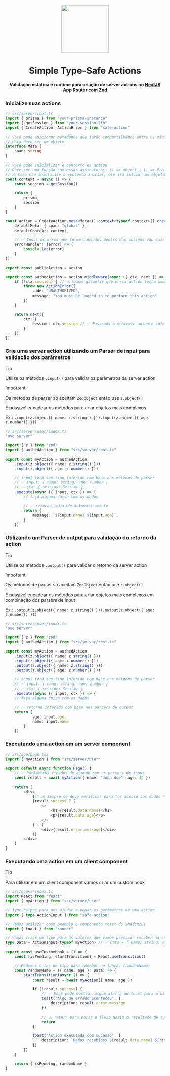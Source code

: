 <p align="center">
  <a href="https://github.com/matheuspergoli/safe-action" target="\_parent">
    <img src="https://avatars.githubusercontent.com/u/94739199?v=4" height="150">
  </a>
</p>

<h1 align="center">Simple Type-Safe Actions</h1>

<p align="center">
  <strong>
    Validação estática e runtime para criação de server actions no
    <a href="https://nextjs.org" target="\_parent">NextJS App Router</a>
    com Zod
  </strong>
</p>

### Inicialize suas actions
```ts
// src/server/root.ts
import { prisma } from "your-prisma-instance"
import { getSession } from "your-session-lib"
import { CreateAction, ActionError } from "safe-action"

// Você pode adicionar metadados que serão compartilhados entre os middlewares
// Meta deve ser um objeto
interface Meta {
	span: string
}

// Você pode inicializar o contexto da action
// Deve ser uma função com essas assinaturas: () => object | () => Promise<object>
// ⚠️ Caso não inicialize o contexto inicial, ele irá iniciar um objeto: unknown - vazio
const context = async () => {
	const session = getSession()

	return {
		prisma,
		session
	}
}

const action = CreateAction.meta<Meta>().context<typeof context>().create({
	defaultMeta: { span: "global" },
	defaultContext: context,

	// ✅ Todos os erros que forem lançados dentro das actions vão cair aqui também
	errorHandler: (error) => {
		console.log(error)
	}
})

export const publicAction = action

export const authedAction = action.middleware(async ({ ctx, next }) => {
	if (!ctx.session) { // ⚠️ Vamos garantir que nessa action tenha uma session
		throw new ActionError({
			code: "UNAUTHORIZED",
			message: "You must be logged in to perform this action"
		})
	}

	return next({
		ctx: {
			session: ctx.session // ✅ Passamos o contexto adiante inferindo a session
		}
	})
})
```

### Crie uma server action utilizando um Parser de input para validação dos parâmetros
> [!TIP]
> Utilize os métodos `.input()` para validar os parâmetros da server action

> [!IMPORTANT]
> Os métodos de parser só aceitam `ZodObject` então use `z.object()`
>
> É possível encadear os métodos para criar objetos mais complexos
>
> Ex.: `.input(z.object({ name: z.string() })).input(z.object({ age: z.number() }))`
```ts
// src/server/user/index.ts
"use server"

import { z } from "zod"
import { authedAction } from "src/server/root.ts"

export const myAction = authedAction
	.input(z.object({ name: z.string() }))
	.input(z.object({ age: z.number() }))

	// input terá seu tipo inferido com base nos métodos de parser
	// ✅ input: { name: string; age: number }
	// ✅ ctx: { session: Session }
	.execute(async ({ input, ctx }) => {
		// faça alguma coisa com os dados

		// ✅ retorno inferido automaticamente
		return {
			message: `${input.name} ${input.age}`,
		}
	})
```
### Utilizando um Parser de output para validação do retorno da action
> [!TIP]
> Utilize os métodos `.output()` para validar o retorno da server action

> [!IMPORTANT]
> Os métodos de parser só aceitam `ZodObject` então use `z.object()`
>
> É possível encadear os métodos para criar objetos mais complexos em combinação dos parsers de input
>
> Ex.: `.output(z.object({ name: z.string() })).output(z.object({ age: z.number() }))`
```ts
// src/server/user/index.ts
"use server"

import { z } from "zod"
import { authedAction } from "src/server/root.ts"

export const myAction = authedAction
	.input(z.object({ name: z.string() }))
	.input(z.object({ age: z.number() }))
	.output(z.object({ name: z.string() }))
	.output(z.object({ age: z.number() }))

	// input terá seu tipo inferido com base nos métodos de parser
	// ✅ input: { name: string; age: number }
	// ✅ ctx: { session: Session }
	.execute(async ({ input, ctx }) => {
	// faça alguma coisa com os dados

	// ✅ retorno inferido com base nos parsers de output
	return {
			age: input.age,
			name: input.name
		}
	})
```

### Executando uma action em um server component
```ts
// src/app/page.tsx
import { myAction } from "src/server/user"

export default async function Page() {
	// ✅ Parâmetros tipados de acordo com os parsers de input
	const result = await myAction({ name: "John doe", age: 30 })

	return (
		<div>
			{/* ⚠️ Sempre se deve verificar para ter acesso aos dados */}
			{result.success ? (
				<>
					<h1>{result.data.name}</h1>
					<p>{result.data.age}</p>
				</>
			) : (
				<div>{result.error.message}</div>
			)}
		</div>
	)
}
```
### Executando uma action em um client component
> [!TIP]
> Para utilizar em um client component vamos criar um custom hook
```ts
// src/hooks/index.ts
import React from "react"
import { myAction } from "src/server/user"

// type helper para nos ajudar a pegar os parâmetros de uma action
import { type ActionInput } from "safe-action"

// Vamos utilizar como exemplo o componente toast do shadcn/ui
import { toast } from "sonner"

// Vamos criar um type para os valores que vamos precisar receber na action
type Data = ActionInput<typeof myAction> // ✅ Data = { name: string; age: number }

export const useCustomHook = () => {
	const [isPending, startTransition] = React.useTransition()

	// Podemos criar um tipo para receber na função (randomName)
	const randomName = ({ name, age }: Data) => {
		startTransition(async () => {
			const result = await myAction({ name, age })

			if (!result.success) {
				// ✅ Você pode mostrar algum alerta ou toast para o usuário
				toast("Algo de errado aconteceu", {
					description: result.error.message
				})

				// ⚠️ return para parar o fluxo assim o resultado de sucesso será inferido
				return
			}

			toast("Action executada com sucesso", {
				description: `Dados recebidos ${result.data.name} ${result.data.age}`
			})
		})
	}

	return { isPending, randomName }
}
```

